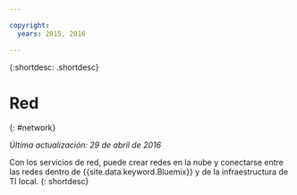 ```yaml
---

copyright:
  years: 2015, 2016

---
```


{:shortdesc: .shortdesc} 

# Red
{: #network}

*Última actualización: 29 de abril de 2016*

Con los servicios de red, puede crear redes en la nube y conectarse entre las redes dentro de {{site.data.keyword.Bluemix}} y de la infraestructura de TI local.
{: shortdesc}

